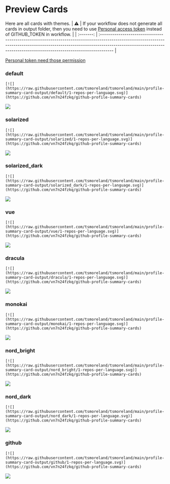 
# Preview Cards

Here are all cards with themes.
| :warning: | If your workflow does not generate all cards in output folder, then you need to use [Personal access token](https://docs.github.com/en/actions/configuring-and-managing-workflows/creating-and-storing-encrypted-secrets) instead of GITHUB_TOKEN in workflow. |
| :-------: | :------------------------------------------------------------------------------------------------------------------------------------------------------------------------------------------------------------------------------------------------ |

[Personal token need those permission](https://github.com/vn7n24fzkq/github-profile-summary-cards/wiki/Personal-access-token-permissions)


### default


```
[![](https://raw.githubusercontent.com/tsmoreland/tsmoreland/main/profile-summary-card-output/default/1-repos-per-language.svg)](https://github.com/vn7n24fzkq/github-profile-summary-cards)
```
![](https://raw.githubusercontent.com/tsmoreland/tsmoreland/main/profile-summary-card-output/default/1-repos-per-language.svg)


### solarized


```
[![](https://raw.githubusercontent.com/tsmoreland/tsmoreland/main/profile-summary-card-output/solarized/1-repos-per-language.svg)](https://github.com/vn7n24fzkq/github-profile-summary-cards)
```
![](https://raw.githubusercontent.com/tsmoreland/tsmoreland/main/profile-summary-card-output/solarized/1-repos-per-language.svg)


### solarized_dark


```
[![](https://raw.githubusercontent.com/tsmoreland/tsmoreland/main/profile-summary-card-output/solarized_dark/1-repos-per-language.svg)](https://github.com/vn7n24fzkq/github-profile-summary-cards)
```
![](https://raw.githubusercontent.com/tsmoreland/tsmoreland/main/profile-summary-card-output/solarized_dark/1-repos-per-language.svg)


### vue


```
[![](https://raw.githubusercontent.com/tsmoreland/tsmoreland/main/profile-summary-card-output/vue/1-repos-per-language.svg)](https://github.com/vn7n24fzkq/github-profile-summary-cards)
```
![](https://raw.githubusercontent.com/tsmoreland/tsmoreland/main/profile-summary-card-output/vue/1-repos-per-language.svg)


### dracula


```
[![](https://raw.githubusercontent.com/tsmoreland/tsmoreland/main/profile-summary-card-output/dracula/1-repos-per-language.svg)](https://github.com/vn7n24fzkq/github-profile-summary-cards)
```
![](https://raw.githubusercontent.com/tsmoreland/tsmoreland/main/profile-summary-card-output/dracula/1-repos-per-language.svg)


### monokai


```
[![](https://raw.githubusercontent.com/tsmoreland/tsmoreland/main/profile-summary-card-output/monokai/1-repos-per-language.svg)](https://github.com/vn7n24fzkq/github-profile-summary-cards)
```
![](https://raw.githubusercontent.com/tsmoreland/tsmoreland/main/profile-summary-card-output/monokai/1-repos-per-language.svg)


### nord_bright


```
[![](https://raw.githubusercontent.com/tsmoreland/tsmoreland/main/profile-summary-card-output/nord_bright/1-repos-per-language.svg)](https://github.com/vn7n24fzkq/github-profile-summary-cards)
```
![](https://raw.githubusercontent.com/tsmoreland/tsmoreland/main/profile-summary-card-output/nord_bright/1-repos-per-language.svg)


### nord_dark


```
[![](https://raw.githubusercontent.com/tsmoreland/tsmoreland/main/profile-summary-card-output/nord_dark/1-repos-per-language.svg)](https://github.com/vn7n24fzkq/github-profile-summary-cards)
```
![](https://raw.githubusercontent.com/tsmoreland/tsmoreland/main/profile-summary-card-output/nord_dark/1-repos-per-language.svg)


### github


```
[![](https://raw.githubusercontent.com/tsmoreland/tsmoreland/main/profile-summary-card-output/github/1-repos-per-language.svg)](https://github.com/vn7n24fzkq/github-profile-summary-cards)
```
![](https://raw.githubusercontent.com/tsmoreland/tsmoreland/main/profile-summary-card-output/github/1-repos-per-language.svg)

